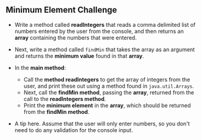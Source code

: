 ## Minimum Element Challenge
- Write a method called <b>readIntegers</b> that reads a comma delimited list of numbers entered by the user from the console, and then returns an <b>array</b> containing the numbers that were entered.
- Next, write a method called `findMin` that takes the array as an argument and returns the <b>minimum value</b> found in that <b>array</b>.

- In the <b>main method</b>:
    - Call the <b>method readIntegers</b> to get the array of integers from the user, and print these out using a method found in `java.util.Arrays`.  
    - Next, call the <b>findMin method</b>, passing the <b>array</b>, returned from the call to the <b>readIntegers method</b>.
    - Print the <b>minimum element</b> in the <b>array</b>, which should be returned from the <b>findMin method</b>.
- A tip here. Assume that the user will only enter numbers, so you don't need to do any validation for the console input.

